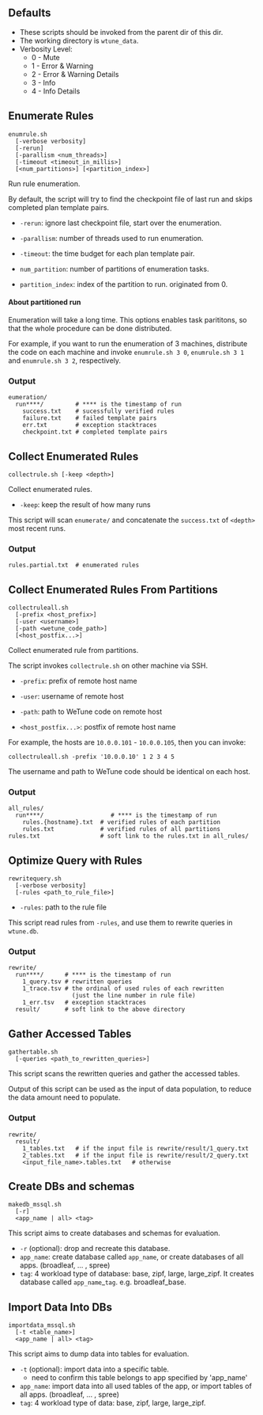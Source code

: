 ## Defaults

* These scripts should be invoked from the parent dir of this dir.
* The working directory is `wtune_data`.
* Verbosity Level:
    * 0 - Mute
    * 1 - Error & Warning
    * 2 - Error & Warning Details
    * 3 - Info
    * 4 - Info Details

## Enumerate Rules

```
enumrule.sh 
  [-verbose verbosity]
  [-rerun] 
  [-parallism <num_threads>]
  [-timeout <timeout_in_millis>]
  [<num_partitions>] [<partition_index>]
```

Run rule enumeration.

By default, the script will try to find the checkpoint file of last run and skips completed plan template pairs.

* `-rerun`: ignore last checkpoint file, start over the enumeration.

* `-parallism`: number of threads used to run enumeration.

* `-timeout`: the time budget for each plan template pair.

* `num_partition`: number of partitions of enumeration tasks.

* `partition_index`: index of the partition to run. originated from 0.

#### About partitioned run

Enumeration will take a long time. This options enables task parititons, so that the whole procedure can be done
distributed.

For example, if you want to run the enumeration of 3 machines, distribute the code on each machine and
invoke `enumrule.sh 3 0`, `enumrule.sh 3 1` and
`enumrule.sh 3 2`, respectively.

### Output

```
eumeration/
  run****/         # **** is the timestamp of run
    success.txt    # sucessfully verified rules
    failure.txt    # failed template pairs
    err.txt        # exception stacktraces
    checkpoint.txt # completed template pairs
```

## Collect Enumerated Rules

```
collectrule.sh [-keep <depth>]
```

Collect enumerated rules.

* `-keep`: keep the result of how many runs

This script will scan `enumerate/` and concatenate the `success.txt` of `<depth>` most recent runs.

### Output

```
rules.partial.txt  # enumerated rules
```

## Collect Enumerated Rules From Partitions

```
collectruleall.sh
  [-prefix <host_prefix>]
  [-user <username>]
  [-path <wetune_code_path>]
  [<host_postfix...>]
```

Collect enumerated rule from partitions.

The script invokes `collectrule.sh` on other machine via SSH.

* `-prefix`: prefix of remote host name

* `-user`: username of remote host

* `-path`: path to WeTune code on remote host

* `<host_postfix...>`: postfix of remote host name

For example, the hosts are `10.0.0.101` - `10.0.0.105`, then you can invoke:

`collectruleall.sh -prefix '10.0.0.10' 1 2 3 4 5`

The username and path to WeTune code should be identical on each host.

### Output

```
all_rules/
  run****/                   # **** is the timestamp of run
    rules.{hostname}.txt  # verified rules of each partition
    rules.txt             # verified rules of all partitions
rules.txt                 # soft link to the rules.txt in all_rules/
```

## Optimize Query with Rules

```
rewritequery.sh
  [-verbose verbosity]
  [-rules <path_to_rule_file>]
```

* `-rules`: path to the rule file

This script read rules from `-rules`, and use them to rewrite queries in `wtune.db`.

### Output

```
rewrite/
  run****/      # **** is the timestamp of run
    1_query.tsv # rewritten queries 
    1_trace.tsv # the ordinal of used rules of each rewritten
                  (just the line number in rule file)
    1_err.tsv   # exception stacktraces
  result/       # soft link to the above directory
```

## Gather Accessed Tables

```
gathertable.sh
  [-queries <path_to_rewritten_queries>]
```

This script scans the rewritten queries and gather the accessed tables.

Output of this script can be used as the input of data population, to reduce the data amount need to populate.

### Output

```
rewrite/
  result/
    1_tables.txt   # if the input file is rewrite/result/1_query.txt
    2_tables.txt   # if the input file is rewrite/result/2_query.txt
    <input_file_name>.tables.txt   # otherwise
```

## Create DBs and schemas
```
makedb_mssql.sh
  [-r]
  <app_name | all> <tag>
```
This script aims to create databases and schemas for evaluation.
* `-r` (optional): drop and recreate this database.
* `app_name`: create database called `app_name`, or create databases of all apps. (broadleaf, ... , spree)
* `tag`: 4 workload type of database: base, zipf, large, large_zipf.
It creates database called `app_name`_`tag`. e.g. broadleaf_base.

## Import Data Into DBs
```
importdata_mssql.sh
  [-t <table_name>]
  <app_name | all> <tag>
```
This script aims to dump data into tables for evaluation.
* `-t` (optional): import data into a specific table.
  * need to confirm this table belongs to app specified by 'app_name'
* `app_name`: import data into all used tables of the app, or import tables of all apps. (broadleaf, ... , spree)
* `tag`: 4 workload type of data: base, zipf, large, large_zipf.

